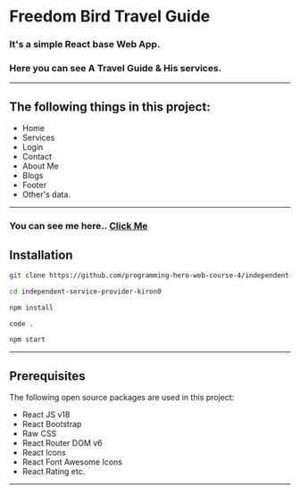 # Freedom Bird Travel Guide

### It's a simple React base Web App.
### Here you can see A Travel Guide & His services.
----
## The following things in this project:

* Home
* Services
* Login
* Contact
* About Me
* Blogs
* Footer
* Other's data.
----
### You can see me here.. [Click Me](https://independent-service-prov-781fb.web.app/)

## Installation

```bash
git clone https://github.com/programming-hero-web-course-4/independent-service-provider-kiron0.git
```

```bash
cd independent-service-provider-kiron0
```

```bash
npm install
```

```bash
code .
```

```bash
npm start
```
----
## Prerequisites

The following open source packages are used in this project:
* React JS v18
* React Bootstrap
* Raw CSS
* React Router DOM v6
* React Icons
* React Font Awesome Icons
* React Rating etc.

----
